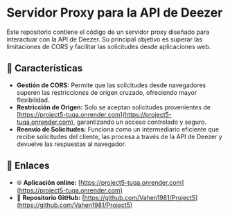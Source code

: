 # Servidor Proxy para la API de Deezer

Este repositorio contiene el código de un servidor proxy diseñado para interactuar con la API de Deezer. Su principal objetivo es superar las limitaciones de CORS y facilitar las solicitudes desde aplicaciones web.

## 🚀 Características

- **Gestión de CORS:** Permite que las solicitudes desde navegadores superen las restricciones de origen cruzado, ofreciendo mayor flexibilidad.
- **Restricción de Origen:** Solo se aceptan solicitudes provenientes de [https://project5-tuqa.onrender.com](https://project5-tuqa.onrender.com), garantizando un acceso controlado y seguro.
- **Reenvío de Solicitudes:** Funciona como un intermediario eficiente que recibe solicitudes del cliente, las procesa a través de la API de Deezer y devuelve las respuestas al navegador.

## 🔗 Enlaces

- 🌐 **Aplicación online:** [https://project5-tuqa.onrender.com](https://project5-tuqa.onrender.com)
- 📂 **Repositorio GitHub:** [https://github.com/Vahen1981/Project5](https://github.com/Vahen1981/Project5)

